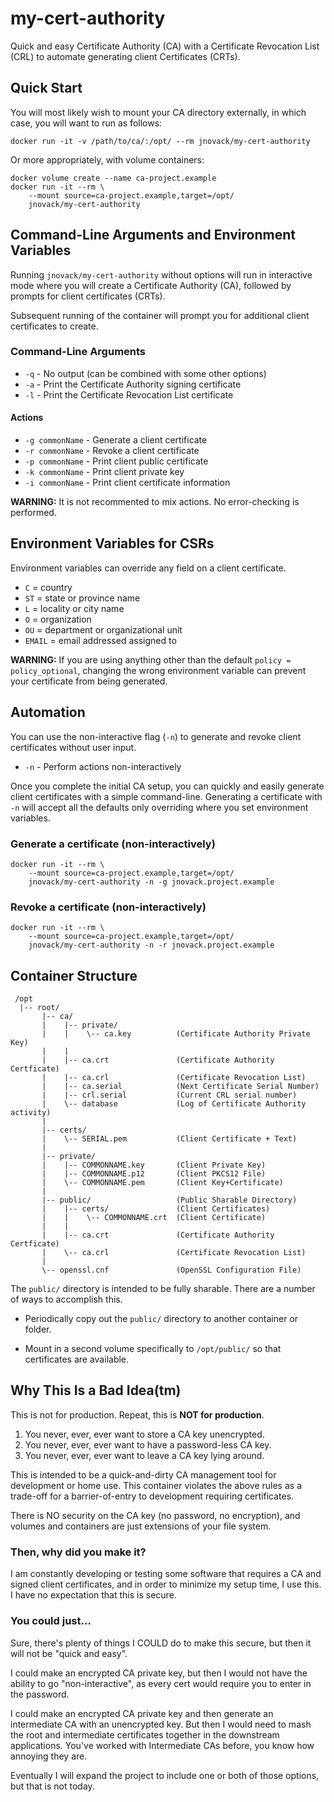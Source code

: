 # my-cert-authority

Quick and easy Certificate Authority (CA) with a Certificate
Revocation List (CRL) to automate generating client Certificates
(CRTs).

## Quick Start

You will most likely wish to mount your CA directory externally, in
which case, you will want to run as follows:

```
docker run -it -v /path/to/ca/:/opt/ --rm jnovack/my-cert-authority
```

Or more appropriately, with volume containers:

```
docker volume create --name ca-project.example
docker run -it --rm \
    --mount source=ca-project.example,target=/opt/
    jnovack/my-cert-authority
```

## Command-Line Arguments and Environment Variables

Running `jnovack/my-cert-authority` without options will run in
interactive mode where you will create a Certificate Authority (CA),
followed by prompts for client certificates (CRTs).

Subsequent running of the container will prompt you for additional
client certificates to create.

### Command-Line Arguments

* `-q` - No output (can be combined with some other options)
* `-a` - Print the Certificate Authority signing certificate
* `-l` - Print the Certificate Revocation List certificate

#### Actions

* `-g commonName` - Generate a client certificate
* `-r commonName` - Revoke a client certificate
* `-p commonName` - Print client public certificate
* `-k commonName` - Print client private key
* `-i commonName` - Print client certificate information

**WARNING:** It is not recommented to mix actions. No error-checking is
performed.

## Environment Variables for CSRs

Environment variables can override any field on a client certificate.

* `C`  = country
* `ST` = state or province name
* `L`  = locality or city name
* `O`  = organization
* `OU` = department or organizational unit
* `EMAIL` = email addressed assigned to

**WARNING:** If you are using anything other than the default
`policy = policy_optional`, changing the wrong environment variable can
prevent your certificate from being generated.

## Automation

You can use the non-interactive flag (`-n`) to generate and revoke
client certificates without user input.

* `-n` - Perform actions non-interactively

Once you complete the initial CA setup, you can quickly and easily
generate client certificates with a simple command-line.  Generating
a certificate with `-n` will accept all the defaults only overriding
where you set environment variables.

### Generate a certificate (non-interactively)

```
docker run -it --rm \
    --mount source=ca-project.example,target=/opt/
    jnovack/my-cert-authority -n -g jnovack.project.example
```

### Revoke a certificate (non-interactively)
```
docker run -it --rm \
    --mount source=ca-project.example,target=/opt/
    jnovack/my-cert-authority -n -r jnovack.project.example
```

## Container Structure

```
 /opt
  |-- root/
       |-- ca/
       |    |-- private/
       |    |    \-- ca.key          (Certificate Authority Private Key)
       |    |
       |    |-- ca.crt               (Certificate Authority Certficate)
       |    |-- ca.crl               (Certificate Revocation List)
       |    |-- ca.serial            (Next Certificate Serial Number)
       |    |-- crl.serial           (Current CRL serial number)
       |    \-- database             (Log of Certificate Authority activity)
       |
       |-- certs/
       |    \-- SERIAL.pem           (Client Certificate + Text)
       |
       |-- private/
       |    |-- COMMONNAME.key       (Client Private Key)
       |    |-- COMMONNAME.p12       (Client PKCS12 File)
       |    \-- COMMONNAME.pem       (Client Key+Certificate)
       |
       |-- public/                   (Public Sharable Directory)
       |    |-- certs/               (Client Certificates)
       |    |    \-- COMMONNAME.crt  (Client Certificate)
       |    |
       |    |-- ca.crt               (Certificate Authority Certficate)
       |    \-- ca.crl               (Certificate Revocation List)
       |
       \-- openssl.cnf               (OpenSSL Configuration File)

```

The `public/` directory is intended to be fully sharable. There are a
number of ways to accomplish this.

* Periodically copy out the `public/` directory to another container
or folder.

* Mount in a second volume specifically to `/opt/public/` so that
certificates are available.

## Why This Is a Bad Idea(tm)

This is not for production.  Repeat, this is **NOT for production**.

1. You never, ever, ever want to store a CA key unencrypted.
1. You never, ever, ever want to have a password-less CA key.
1. You never, ever, ever want to leave a CA key lying around.

This is intended to be a quick-and-dirty CA management tool for
development or home use.  This container violates the above rules
as a trade-off for a barrier-of-entry to development requiring
certificates.

There is NO security on the CA key (no password, no encryption), and
volumes and containers are just extensions of your file system.

### Then, why did you make it?

I am constantly developing or testing some software that requires a
CA and signed client certificates, and in order to minimize my setup
time, I use this.  I have no expectation that this is secure.

### You could just...

Sure, there's plenty of things I COULD do to make this secure, but then
it will not be "quick and easy".

I could make an encrypted CA private key, but then I would not have the
ability to go "non-interactive", as every cert would require you to
enter in the password.

I could make an encrypted CA private key and then generate an
intermediate CA with an unencrypted key. But then I would need to mash
the root and intermediate certificates together in the downstream
applications. You've worked with Intermediate CAs before, you know how
annoying they are.

Eventually I will expand the project to include one or both of those
options, but that is not today.
